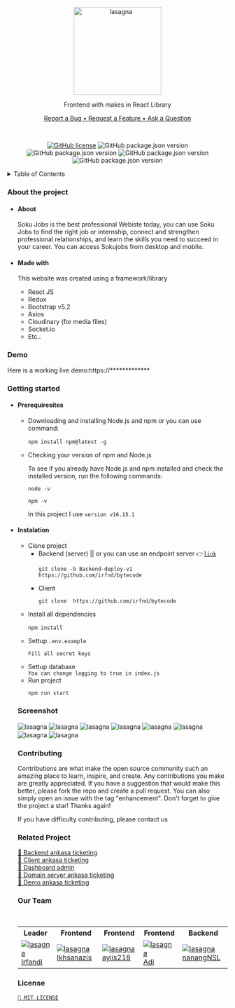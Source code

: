 <p align="center"><img src="https://user-images.githubusercontent.com/45787278/189542613-7630448a-ac14-4374-a32a-0d2317b3d5b6.png" alt="lasagna" align="center" width="200"></p>
<p align="center">Frontend with makes in React Library</p>
<p align="center"><a href="https://github.com/bug-hunter-squad/client/issues/13">Report a Bug • </a><a href="https://github.com/bug-hunter-squad/client/issues/14">Request a Feature • </a><a href="https://github.com/bug-hunter-squad/client/issues/15">Ask a Question</a></p> <br/>
<p align="center">
  <a href="https://github.com/bug-hunter-squad/client/blob/main/LICENSE">
    <img alt="GitHub license" src="https://img.shields.io/github/license/irfnd/bytecode"></a>
    <img alt="GitHub package.json version" src="https://img.shields.io/github/package-json/v/bug-hunter-squad/client?color=277BC0">
   <img alt="GitHub package.json version" src="https://img.shields.io/github/forks/irfnd/bytecode">
   <img alt="GitHub package.json version" src="https://img.shields.io/github/issues/irfnd/bytecode">
   <img alt="GitHub package.json version" src="https://img.shields.io/github/stars/irfnd/bytecode">
 </p>

<details>
<summary>Table of Contents</summary>
<br/>
  
* [About the project](#about)
    * [Made with](#built)
* [Demo](#demo)
* [Getting Started](#getting)
  * [Prerequisites](#Prerequisites)
  * [Installation](#Installation)
* [Screenshot](#Screenshot)
* [Contributing](#Contributing)
* [Related Project](#Related)
* [Our Team](#Team)
* [License](#License)
</details>

<h3 name="about">About the project</h3>
<ul>
  <li>
  <h4>About</h4>
<p>Soku Jobs is the best professional Webiste today, you can use Soku Jobs to find the right job or internship, connect and strengthen professional relationships, and learn the skills you need to succeed in your career. You can access Sokujobs from desktop and mobile.</p>
  </li>
  <li>
  <h4 name="built">Made with</h4>
<p>This website was created using a framework/library</p>
<ul>
  <li>React JS</li>
  <li>Redux</li>
  <li>Bootstrap v5.2</li>
  <li>Axios</li> 
  <li>Cloudinary (for media files)</li>
  <li>Socket.io</li>
  <li>Etc..</li>
 </ul>
  </li>
</ul>

<h3 name="demo">Demo</h3>
  Here is a working live demo:https://*************
<br/>
<h3 id=getting>Getting started</h3>
<ul>
   <li>
     <h4 id=Prerequisites>Prerequiresites</h4>
     <ul>
       <li>Downloading and installing Node.js and npm or you can use command:</li>
       <pre><code>npm install npm@latest -g</code> </pre>
       <li>Checking your version of npm and Node.js</li>
       <p>To see if you already have Node.js and npm installed and check the installed version, run the following commands:</p>
       <pre><code>node -v</code></pre>
        <pre><code>npm -v</code></pre>
       <p>In this project I use <code>version v16.15.1</code></p> 
     </ul>
  </li>
  <li>
     <h4 id=Installation>Instalation</h4>
      <ul>
        <li>Clone project
          <ul>
             <li>Backend (server) || or you can use an endpoint server 👉<code><a href="https://github.com/bug-hunter-squad/backend.git">link<a></code> 
             <pre><code>git clone -b Backend-deploy-v1 https://github.com/irfnd/bytecode</code></pre>
             </li>
            <li>Client
             <pre><code>git clone  https://github.com/irfnd/bytecode</code></pre>
             </li>
           </ul>
          <li>Install all dependencies
             <pre><code>npm install</code> </pre>
          </li>
          <li>Settup <code>.env.example</code></li>
             <pre><code>Fill all secret keys</code></pre>
          <li>Settup database</li>
          <code>You can change logging to true in index.js</code>
          <li>Run project</li>
            <pre><code>npm run start</code></pre>
        </ul>
        
<h3 name="Screenshot">Screenshot</h3>
          <img src="https://user-images.githubusercontent.com/45787278/189544337-f189c4dd-7ccd-4227-9e44-e662389c42c5.png" alt="lasagna" align="center">
          <img src="https://user-images.githubusercontent.com/45787278/189544343-52510fe2-252b-4a4b-ba33-63870c65bb66.png" alt="lasagna" align="center">
          <img src="https://user-images.githubusercontent.com/45787278/189544350-8e57abdf-781e-4847-9775-a66c6285196a.png" alt="lasagna" align="center">
          <img src="https://user-images.githubusercontent.com/45787278/189544357-fd6d3db2-beb3-4056-bb5a-6aeca238baa4.png" alt="lasagna" align="center">
          <img src="https://user-images.githubusercontent.com/45787278/189544368-2f8fa9d1-50a8-41b0-a0c1-f5462294e515.png" alt="lasagna" align="center">
          <img src="https://user-images.githubusercontent.com/45787278/189544382-00e34e4e-9b0b-4235-a12b-d0f33f415a17.png" alt="lasagna" align="center">
          <img src="https://user-images.githubusercontent.com/45787278/189544387-86b96720-cd7f-45bd-ac40-734653ffbaac.png" alt="lasagna" align="center">
          <img src="https://user-images.githubusercontent.com/45787278/189544399-e8fc7188-562c-4f08-a43f-67094b5ebc40.png" alt="lasagna" align="center">
<h3 name="Contributing">Contributing</h3>
Contributions are what make the open source community such an amazing place to learn, inspire, and create. Any contributions you make are greatly appreciated.
If you have a suggestion that would make this better, please fork the repo and create a pull request. You can also simply open an issue with the tag "enhancement". Don't forget to give the project a star! Thanks again!
<p>If you have difficulty contributing, please contact us</p>
  
<h3 name="Related">Related Project</h3>
 <a href="">🚀 Backend ankasa ticketing </a><br/>
 <a href="">🚀 Client ankasa ticketing </a><br/>
  <a href="">🚀 Dashboard admin </a><br/>
 <a href="">🚀 Domain server ankasa ticketing </a><br/>
 <a href="">🚀 Demo ankasa ticketing</a><br/>
<h3 name="">Our Team</h3>
<br/>
<table>
  <tr>
    <th>Leader</th>
    <th>Frontend</th>
    <th>Frontend</th>
    <th>Frontend</th>
    <th>Backend</th>
  </tr>
  <tr>
    <td><a href="https://github.com/irfnd"><img src="https://avatars.githubusercontent.com/u/41164831?v=4" alt="lasagna" align="center">Irfandi</a></td>
    <td><a href="https://github.com/Ikhsanazis"><img src="https://avatars.githubusercontent.com/u/106055423?v=4" alt="lasagna" align="center">Ikhsanazis</a></td>
    <td><a href="https://github.com/ayiis218"><img src="https://avatars.githubusercontent.com/u/76609039?v=4" alt="lasagna" align="center">ayiis218</a></td>
    <td><a href="https://github.com/pitlimitCode"><img src="https://avatars.githubusercontent.com/u/63447990?v=4" alt="lasagna" align="center">Adi</a></td>
    <td><a href="https://github.com/nanangNSL"><img src="https://avatars.githubusercontent.com/u/45787278?v=4" alt="lasagna" align="center">nanangNSL</a></td>
  </tr>
</table>
<h3 name="License">License</h3>
        <a href="https://github.com/irfnd/bytecode/blob/main/LICENSE"><code>📃 MIT LICENSE</code></a>


  
